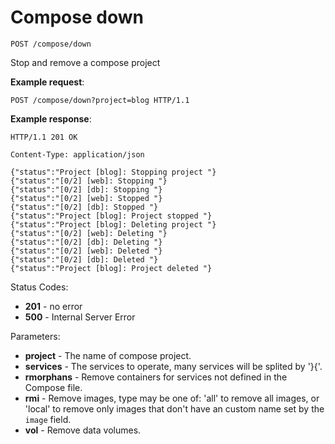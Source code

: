 # Compose down

`POST /compose/down`

Stop and remove a compose project

**Example request**:

```
POST /compose/down?project=blog HTTP/1.1
```

**Example response**:

```
HTTP/1.1 201 OK

Content-Type: application/json

{"status":"Project [blog]: Stopping project "}
{"status":"[0/2] [web]: Stopping "}
{"status":"[0/2] [db]: Stopping "}
{"status":"[0/2] [web]: Stopped "}
{"status":"[0/2] [db]: Stopped "}
{"status":"Project [blog]: Project stopped "}
{"status":"Project [blog]: Deleting project "}
{"status":"[0/2] [web]: Deleting "}
{"status":"[0/2] [db]: Deleting "}
{"status":"[0/2] [web]: Deleted "}
{"status":"[0/2] [db]: Deleted "}
{"status":"Project [blog]: Project deleted "}
```

Status Codes:

- **201** - no error
- **500** - Internal Server Error

Parameters:

- **project** - The name of compose project.
- **services** - The services to operate, many services will be splited by '}{'.
- **rmorphans** - Remove containers for services not defined in the Compose file.
- **rmi** - Remove images, type may be one of: 'all' to remove all images, or 'local' to remove only images that don't have an custom name set by the `image` field.
- **vol** - Remove data volumes.
